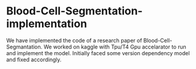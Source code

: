 # Blood-Cell-Segmentation-implementation

We have implemented the code of a research paper of Blood-Cell-Segmantation. We worked on kaggle with Tpu/T4 Gpu accelarator to run and implement the model. Initially faced some version dependency model and fixed accordingly.
